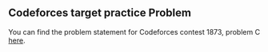 ## Codeforces target practice  Problem
You can find the problem statement for Codeforces contest 1873, problem C [here](https://codeforces.com/contest/1873/problem/C).
